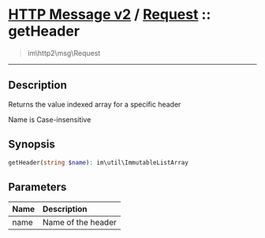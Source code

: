 # [HTTP Message v2](http2.md) / [Request](http2-Request.md) :: getHeader
 > im\http2\msg\Request
____

## Description
Returns the value indexed array for a specific header

Name is Case-insensitive

## Synopsis
```php
getHeader(string $name): im\util\ImmutableListArray
```

## Parameters
| Name | Description |
| :--- | :---------- |
| name | Name of the header |
